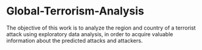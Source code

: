 # Global-Terrorism-Analysis
The objective of this work is to analyze the region and country of a terrorist attack using exploratory data analysis, in order to acquire valuable information about the predicted attacks and attackers.
